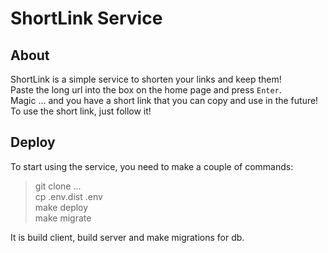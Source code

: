 # ShortLink Service

## About
ShortLink is a simple service to shorten your links and keep them!  
Paste the long url into the box on the home page and press `Enter`.  
Magic ... and you have a short link that you can copy and use in the future!  
To use the short link, just follow it!

## Deploy
To start using the service, you need to make a couple of commands:       

> git clone ...  
> cp .env.dist .env  
> make deploy  
> make migrate  

It is build client, build server and make migrations for db.
